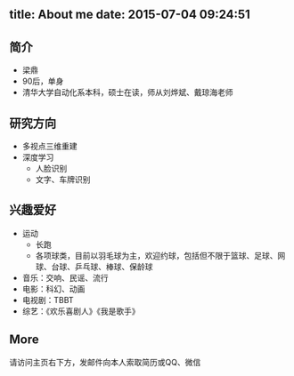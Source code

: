 title: About me
date: 2015-07-04 09:24:51
---
## 简介

- 梁鼎
- 90后，单身
- 清华大学自动化系本科，硕士在读，师从刘烨斌、戴琼海老师

## 研究方向
- 多视点三维重建
- 深度学习
    * 人脸识别
    * 文字、车牌识别

## 兴趣爱好
- 运动
    * 长跑
    * 各项球类，目前以羽毛球为主，欢迎约球，包括但不限于篮球、足球、网球、台球、乒乓球、棒球、保龄球
- 音乐：交响、民谣、流行
- 电影：科幻、动画
- 电视剧：TBBT
- 综艺：《欢乐喜剧人》《我是歌手》

## More
请访问主页右下方，发邮件向本人索取简历或QQ、微信

